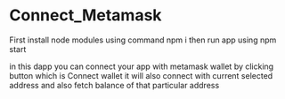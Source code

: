 # Connect_Metamask


First install node modules using command npm i
then run app using npm start

in this dapp you can connect your app with metamask wallet by clicking button which is Connect wallet
it will also connect with current selected address and also fetch balance of that particular address
